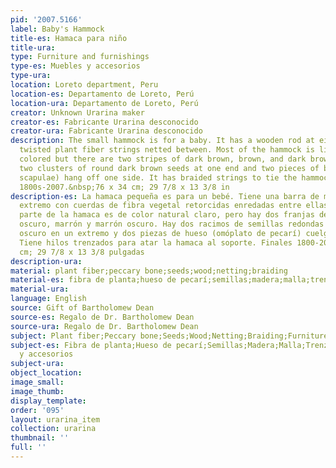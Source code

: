 ```yaml
---
pid: '2007.5166'
label: Baby's Hammock
title-es: Hamaca para niño
title-ura:
type: Furniture and furnishings
type-es: Muebles y accesorios
type-ura:
location: Loreto department, Peru
location-es: Departamento de Loreto, Perú
location-ura: Departamento de Loreto, Perú
creator: Unknown Urarina maker
creator-es: Fabricante Urarina desconocido
creator-ura: Fabricante Urarina desconocido
description: The small hammock is for a baby. It has a wooden rod at either end with
  twisted plant fiber strings netted between. Most of the hammock is light natural
  colored but there are two stripes of dark brown, brown, and dark brown. There are
  two clusters of round dark brown seeds at one end and two pieces of bone (peccary
  scapulae) hang off one side. It has braided strings to tie the hammock to support.&nbsp;Late
  1800s-2007.&nbsp;76 x 34 cm; 29 7/8 x 13 3/8 in
description-es: La hamaca pequeña es para un bebé. Tiene una barra de madera en cada
  extremo con cuerdas de fibra vegetal retorcidas enredadas entre ellas. La mayor
  parte de la hamaca es de color natural claro, pero hay dos franjas de color marrón
  oscuro, marrón y marrón oscuro. Hay dos racimos de semillas redondas de color marrón
  oscuro en un extremo y dos piezas de hueso (omóplato de pecarí) cuelgan de un lado.
  Tiene hilos trenzados para atar la hamaca al soporte. Finales 1800-2007. 76 x 34
  cm; 29 7/8 x 13 3/8 pulgadas
description-ura:
material: plant fiber;peccary bone;seeds;wood;netting;braiding
material-es: fibra de planta;hueso de pecarí;semillas;madera;malla;trenzado
material-ura:
language: English
source: Gift of Bartholomew Dean
source-es: Regalo de Dr. Bartholomew Dean
source-ura: Regalo de Dr. Bartholomew Dean
subject: Plant fiber;Peccary bone;Seeds;Wood;Netting;Braiding;Furniture and furnishings
subject-es: Fibra de planta;Hueso de pecarí;Semillas;Madera;Malla;Trenzado;Muebles
  y accesorios
subject-ura:
object_location:
image_small:
image_thumb:
display_template:
order: '095'
layout: urarina_item
collection: urarina
thumbnail: ''
full: ''
---
```

